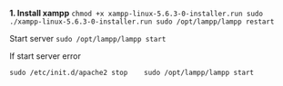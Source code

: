 **1. Install xampp**
``
chmod +x xampp-linux-5.6.3-0-installer.run
sudo ./xampp-linux-5.6.3-0-installer.run
sudo /opt/lampp/lampp restart
``

Start server
``
sudo /opt/lampp/lampp start
``


If start server error

``
sudo /etc/init.d/apache2 stop   
sudo /opt/lampp/lampp start
``
